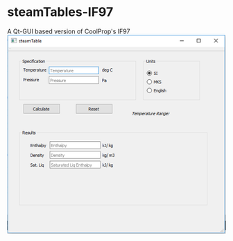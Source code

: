 # steamTables-IF97
A Qt-GUI based version of CoolProp's IF97 
![image](https://github.com/sanjivch/steamTables-IF97/blob/master/Images/steamTable.png)
